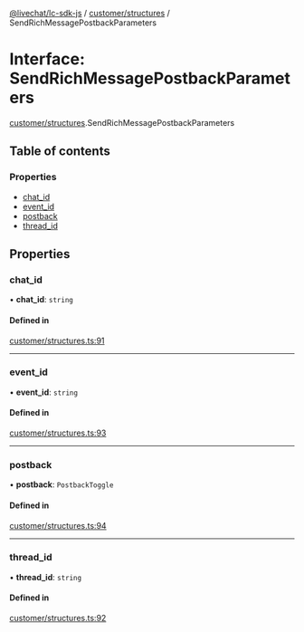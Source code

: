 [@livechat/lc-sdk-js](../README.md) / [customer/structures](../modules/customer_structures.md) / SendRichMessagePostbackParameters

# Interface: SendRichMessagePostbackParameters

[customer/structures](../modules/customer_structures.md).SendRichMessagePostbackParameters

## Table of contents

### Properties

- [chat\_id](customer_structures.SendRichMessagePostbackParameters.md#chat_id)
- [event\_id](customer_structures.SendRichMessagePostbackParameters.md#event_id)
- [postback](customer_structures.SendRichMessagePostbackParameters.md#postback)
- [thread\_id](customer_structures.SendRichMessagePostbackParameters.md#thread_id)

## Properties

### chat\_id

• **chat\_id**: `string`

#### Defined in

[customer/structures.ts:91](https://github.com/livechat/lc-sdk-js/blob/4da1eb6/src/customer/structures.ts#L91)

___

### event\_id

• **event\_id**: `string`

#### Defined in

[customer/structures.ts:93](https://github.com/livechat/lc-sdk-js/blob/4da1eb6/src/customer/structures.ts#L93)

___

### postback

• **postback**: `PostbackToggle`

#### Defined in

[customer/structures.ts:94](https://github.com/livechat/lc-sdk-js/blob/4da1eb6/src/customer/structures.ts#L94)

___

### thread\_id

• **thread\_id**: `string`

#### Defined in

[customer/structures.ts:92](https://github.com/livechat/lc-sdk-js/blob/4da1eb6/src/customer/structures.ts#L92)
